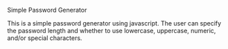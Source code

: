 Simple Password Generator

This is a simple password generator using javascript.
The user can specify the password length and whether to use lowercase, uppercase, numeric, and/or special characters.
